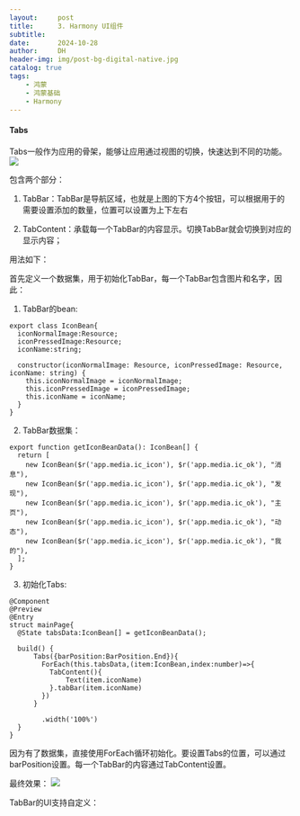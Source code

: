 ```yaml
---
layout:     post
title:      3. Harmony UI组件
subtitle:   
date:       2024-10-28
author:     DH
header-img: img/post-bg-digital-native.jpg
catalog: true
tags:
    - 鸿蒙
    - 鸿蒙基础
    - Harmony
---
```

#### Tabs
Tabs一般作为应用的骨架，能够让应用通过视图的切换，快速达到不同的功能。
![](https://camo.githubusercontent.com/26a14f8c7194cd2de530235fef0bb842f6216d26765e548ef8d42cb83ac6218b/68747470733a2f2f692d626c6f672e6373646e696d672e636e2f6469726563742f31633831636264623537376634333737383366616335393539316436643939352e706e67)

包含两个部分：

1. TabBar：TabBar是导航区域，也就是上图的下方4个按钮，可以根据用于的需要设置添加的数量，位置可以设置为上下左右

2. TabContent：承载每一个TabBar的内容显示。切换TabBar就会切换到对应的显示内容；

用法如下：

首先定义一个数据集，用于初始化TabBar，每一个TabBar包含图片和名字，因此：

1. TabBar的bean:

```
export class IconBean{
  iconNormalImage:Resource;
  iconPressedImage:Resource;
  iconName:string;

  constructor(iconNormalImage: Resource, iconPressedImage: Resource, iconName: string) {
    this.iconNormalImage = iconNormalImage;
    this.iconPressedImage = iconPressedImage;
    this.iconName = iconName;
  }
}
```

2. TabBar数据集：

```
export function getIconBeanData(): IconBean[] {
  return [
    new IconBean($r('app.media.ic_icon'), $r('app.media.ic_ok'), "消息"),
    new IconBean($r('app.media.ic_icon'), $r('app.media.ic_ok'), "发现"),
    new IconBean($r('app.media.ic_icon'), $r('app.media.ic_ok'), "主页"),
    new IconBean($r('app.media.ic_icon'), $r('app.media.ic_ok'), "动态"),
    new IconBean($r('app.media.ic_icon'), $r('app.media.ic_ok'), "我的"),
  ];
}
```

3. 初始化Tabs:

```
@Component
@Preview
@Entry
struct mainPage{
  @State tabsData:IconBean[] = getIconBeanData();

  build() {
      Tabs({barPosition:BarPosition.End}){
        ForEach(this.tabsData,(item:IconBean,index:number)=>{
          TabContent(){
              Text(item.iconName)
          }.tabBar(item.iconName)
        })
      }

        .width('100%')
  }
}
```
因为有了数据集，直接使用ForEach循环初始化。要设置Tabs的位置，可以通过barPosition设置。每一个TabBar的内容通过TabContent设置。

最终效果：
![](https://camo.githubusercontent.com/c44ab61da6f92c6418bd9fd20ef60b5ceed43662839025dd7239edbbb557e929/68747470733a2f2f692d626c6f672e6373646e696d672e636e2f6469726563742f35376330373537316137393734326462613036633537643465623235303832642e706e67)

TabBar的UI支持自定义：

